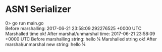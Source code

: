 # ASN1 Serializer

0> go run main.go                                                                                                                                              
Before marshalling:  2017-06-21 23:58:09.292276525 +0000 UTC
Marshalled time ok!
After marshal/unmarshal time:  2017-06-21 23:58:09 +0000 UTC
Before marshalling string:  hello ¼
Marshalled string ok!
After marshal/unmarshal new string:  hello ¼
